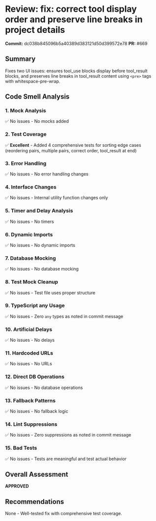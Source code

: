 # Review: fix: correct tool display order and preserve line breaks in project details

**Commit:** dc038b845096b5a40389d383121d50d399572e78
**PR:** #669

## Summary
Fixes two UI issues: ensures tool_use blocks display before tool_result blocks, and preserves line breaks in tool_result content using `<pre>` tags with whitespace-pre-wrap.

## Code Smell Analysis

### 1. Mock Analysis
✅ No issues - No mocks added

### 2. Test Coverage
✅ **Excellent** - Added 4 comprehensive tests for sorting edge cases (reordering pairs, multiple pairs, correct order, tool_result at end)

### 3. Error Handling
✅ No issues - No error handling changes

### 4. Interface Changes
✅ No issues - Internal utility function changes only

### 5. Timer and Delay Analysis
✅ No issues - No timers

### 6. Dynamic Imports
✅ No issues - No dynamic imports

### 7. Database Mocking
✅ No issues - No database mocking

### 8. Test Mock Cleanup
✅ No issues - Test file uses proper structure

### 9. TypeScript any Usage
✅ No issues - Zero `any` types as noted in commit message

### 10. Artificial Delays
✅ No issues - No delays

### 11. Hardcoded URLs
✅ No issues - No URLs

### 12. Direct DB Operations
✅ No issues - No database operations

### 13. Fallback Patterns
✅ No issues - No fallback logic

### 14. Lint Suppressions
✅ No issues - Zero suppressions as noted in commit message

### 15. Bad Tests
✅ No issues - Tests are meaningful and test actual behavior

## Overall Assessment
**APPROVED**

## Recommendations
None - Well-tested fix with comprehensive test coverage.
